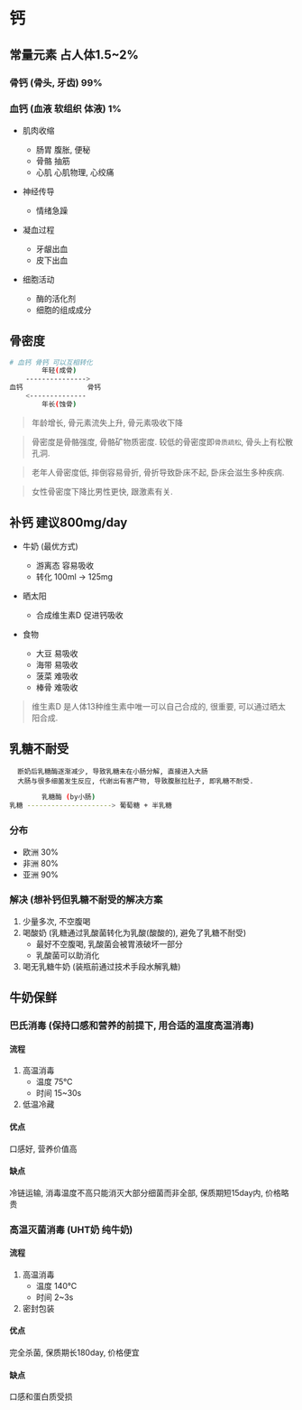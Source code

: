 # 钙

## 常量元素 占人体1.5~2%

### 骨钙 (骨头, 牙齿) 99%

### 血钙 (血液 软组织 体液) 1%

- 肌肉收缩
  - 肠胃 腹胀, 便秘
  - 骨骼 抽筋
  - 心肌 心肌物理, 心绞痛

- 神经传导
  - 情绪急躁

- 凝血过程
  - 牙龈出血
  - 皮下出血

- 细胞活动
  - 酶的活化剂
  - 细胞的组成成分

## 骨密度

```bash
# 血钙 骨钙 可以互相转化
        年轻(成骨)
    --------------->
血钙                骨钙
    <--------------
        年长(蚀骨)
```

> 年龄增长, 骨元素流失上升, 骨元素吸收下降

> 骨密度是骨骼强度, 骨骼矿物质密度. 较低的骨密度即`骨质疏松`, 骨头上有松散孔洞.

> 老年人骨密度低, 摔倒容易骨折, 骨折导致卧床不起, 卧床会滋生多种疾病.

> 女性骨密度下降比男性更快, 跟激素有关.

## 补钙 建议800mg/day

- 牛奶 (最优方式)
  - 游离态 容易吸收
  - 转化 100ml -> 125mg

- 晒太阳
  - 合成维生素D 促进钙吸收

- 食物
  - 大豆 易吸收
  - 海带 易吸收
  - 菠菜 难吸收
  - 棒骨 难吸收

> 维生素D 是人体13种维生素中唯一可以自己合成的, 很重要, 可以通过晒太阳合成.

## 乳糖不耐受

      断奶后乳糖酶逐渐减少, 导致乳糖未在小肠分解, 直接进入大肠
      大肠与很多细菌发生反应, 代谢出有害产物, 导致腹胀拉肚子, 即乳糖不耐受.

```bash
        乳糖酶 (by小肠)
乳糖 ---------------------> 葡萄糖 + 半乳糖

```

### 分布

- 欧洲 30%
- 非洲 80%
- 亚洲 90%

### 解决 (想补钙但乳糖不耐受的解决方案

1. 少量多次, 不空腹喝
2. 喝酸奶 (乳糖通过乳酸菌转化为乳酸(酸酸的), 避免了乳糖不耐受)
   - 最好不空腹喝, 乳酸菌会被胃液破坏一部分
   - 乳酸菌可以助消化
3. 喝无乳糖牛奶 (装瓶前通过技术手段水解乳糖)

## 牛奶保鲜

### 巴氏消毒 (保持口感和营养的前提下, 用合适的温度高温消毒)

#### 流程

1. 高温消毒
    - 温度 75℃
    - 时间 15~30s
2. 低温冷藏

#### 优点

口感好, 营养价值高

#### 缺点

冷链运输, 消毒温度不高只能消灭大部分细菌而非全部, 保质期短15day内, 价格略贵

### 高温灭菌消毒 (UHT奶 纯牛奶)

#### 流程

1. 高温消毒
   - 温度 140℃
   - 时间 2~3s
2. 密封包装

#### 优点

完全杀菌, 保质期长180day, 价格便宜

#### 缺点

口感和蛋白质受损